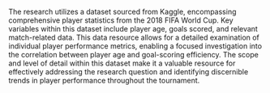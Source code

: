 The research utilizes a dataset sourced from Kaggle, encompassing comprehensive player statistics from the 2018 FIFA World Cup. Key variables within this dataset include player age, goals scored, and relevant match-related data. This data resource allows for a detailed examination of individual player performance metrics, enabling a focused investigation into the correlation between player age and goal-scoring efficiency. The scope and level of detail within this dataset make it a valuable resource for effectively addressing the research question and identifying discernible trends in player performance throughout the tournament.
